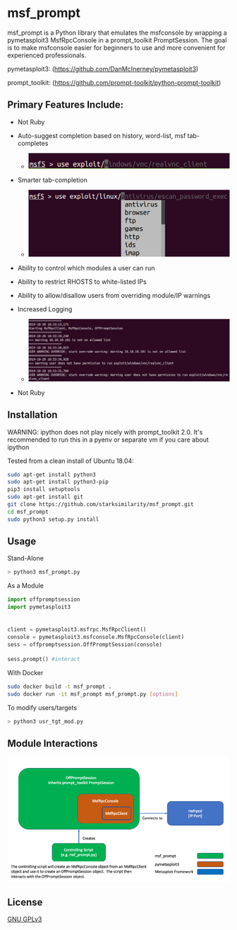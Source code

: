 # msf_prompt

msf_prompt is a Python library that emulates the msfconsole by wrapping a pymetasploit3 MsfRpcConsole in a prompt_toolkit PromptSession.  The goal is to make msfconsole easier for beginners to use and more convenient for experienced professionals. 

pymetasploit3: (https://github.com/DanMcInerney/pymetasploit3)

prompt_toolkit: (https://github.com/prompt-toolkit/python-prompt-toolkit)


## Primary Features Include:
- Not Ruby
- Auto-suggest completion based on history, word-list, msf tab-completes
  - ![Auto-Suggest](docs/images/auto_complete.png)
- Smarter tab-completion
  - ![Tab Complete](docs/images/tab_complete.png)
- Ability to control which modules a user can run
- Ability to restrict RHOSTS to white-listed IPs
- Ability to allow/disallow users from overriding module/IP warnings
- Increased Logging
  - ![Logging](docs/images/logging.png)

- Not Ruby

## Installation

WARNING: ipython does not play nicely with prompt_toolkit 2.0.  It's recommended to run this in a pyenv or separate vm if you care about ipython

Tested from a clean install of Ubuntu 18.04:
```bash
sudo apt-get install python3
sudo apt-get install python3-pip
pip3 install setuptools
sudo apt-get install git
git clone https://github.com/starksimilarity/msf_prompt.git
cd msf_prompt
sudo python3 setup.py install
```

## Usage

Stand-Alone
```bash
> python3 msf_prompt.py
```

As a Module
```python
import offpromptsession 
import pymetasploit3


client = pymetasploit3.msfrpc.MsfRpcClient()
console = pymetasploit3.msfconsole.MsfRpcConsole(client)
sess = offpromptsession.OffPromptSession(console)

sess.prompt() #interact
```

With Docker
```bash
sudo docker build -t msf_prompt .
sudo docker run -it msf_prompt msf_prompt.py [options]
```

To modify users/targets
```bash
> python3 usr_tgt_mod.py
```


## Module Interactions
![Module Interations](docs/images/msf_prompt_flow.png)

## License
[GNU GPLv3](https://www.gnu.org/licenses/gpl-3.0.en.html)
